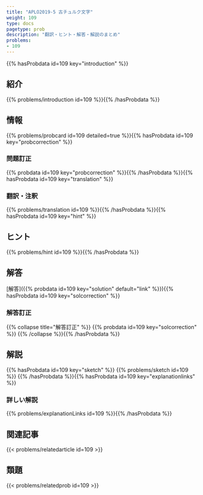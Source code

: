 ```yaml
---
title: "APLO2019-5 古チュルク文字"
weight: 109
type: docs
pagetype: prob
description: "翻訳・ヒント・解答・解説のまとめ"
problems: 
- 109
---
```


{{% hasProbdata id=109 key="introduction" %}}

## 紹介

{{% problems/introduction id=109 %}}{{% /hasProbdata %}}

## 情報

{{% problems/probcard id=109 detailed=true %}}{{% hasProbdata id=109 key="probcorrection" %}}

### 問題訂正

{{% probdata id=109 key="probcorrection" %}}{{% /hasProbdata %}}{{% hasProbdata id=109 key="translation" %}}

### 翻訳・注釈

{{% problems/translation id=109 %}}{{% /hasProbdata %}}{{% hasProbdata id=109 key="hint" %}}

## ヒント

{{% problems/hint id=109 %}}{{% /hasProbdata %}}

## 解答

[解答]({{% probdata id=109 key="solution" default="link" %}}){{% hasProbdata id=109 key="solcorrection" %}}

### 解答訂正

{{% collapse title="解答訂正" %}}
{{% probdata id=109 key="solcorrection" %}}
{{% /collapse %}}{{% /hasProbdata %}}

## 解説

{{% hasProbdata id=109 key="sketch" %}}
{{% problems/sketch id=109 %}}
{{% /hasProbdata %}}{{% hasProbdata id=109 key="explanationlinks" %}}

### 詳しい解説

{{% problems/explanationLinks id=109 %}}{{% /hasProbdata %}}

## 関連記事

{{< problems/relatedarticle id=109 >}}

## 類題

{{< problems/relatedprob id=109 >}}
